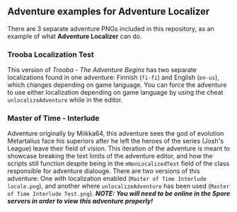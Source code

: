 ## Adventure examples for Adventure Localizer
There are 3 separate adventure PNGs included in this repository, as an example of what **Adventure Localizer** can do.
### Trooba Localization Test
This version of *Trooba - The Adventure Begins* has two separate localizations found in one adventure: Finnish (`fi-fi`) and English (`en-us`), which changes depending on game language. You can force the adventure to use either localization depending on game language by using the cheat `unlocalizeAdventure` while in the editor.

### Master of Time - Interlude
Adventure originally by Miikka64, this adventure sees the god of evolution Metartalius face his superiors after he left the heroes of the series (Josh's League) leave their field of vision. This iteration of the adventure is meant to showcase breaking the text limits of the adventure editor, and how the scripts still function despite being in the `mNonLocalizedText` field of the class responsible for adventure dialouge. There are two versions of this adventure: One with localization enabled (`Master of Time Interlude locale.png`), and another where `unlocalizeAdventure` has been used (`Master of Time Interlude Test.png`).
    ***NOTE: You will need to be online in the Spore servers in order to view this adventure properly!***